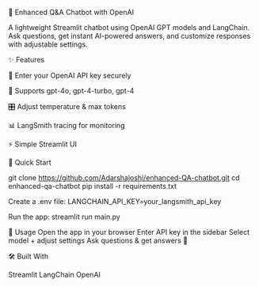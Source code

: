 🧠 Enhanced Q&A Chatbot with OpenAI

A lightweight Streamlit chatbot using OpenAI GPT models and LangChain. Ask questions, get instant AI-powered answers, and customize responses with adjustable settings.

✨ Features

🔑 Enter your OpenAI API key securely 

🤖 Supports gpt-4o, gpt-4-turbo, gpt-4

🎛️ Adjust temperature & max tokens

📊 LangSmith tracing for monitoring

⚡ Simple Streamlit UI

🚀 Quick Start

git clone https://github.com/Adarshajoshi/enhanced-QA-chatbot.git
cd enhanced-qa-chatbot
pip install -r requirements.txt


Create a .env file:
LANGCHAIN_API_KEY=your_langsmith_api_key


Run the app:
streamlit run main.py

📖 Usage
Open the app in your browser
Enter API key in the sidebar
Select model + adjust settings
Ask questions & get answers 🎉

🛠️ Built With

Streamlit
LangChain
OpenAI
